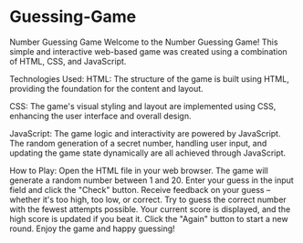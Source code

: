 # Guessing-Game

Number Guessing Game
Welcome to the Number Guessing Game! This simple and interactive web-based game was created using a combination of HTML, CSS, and JavaScript.

Technologies Used:
HTML: The structure of the game is built using HTML, providing the foundation for the content and layout.

CSS: The game's visual styling and layout are implemented using CSS, enhancing the user interface and overall design.

JavaScript: The game logic and interactivity are powered by JavaScript. The random generation of a secret number, handling user input, and updating the game state dynamically are all achieved through JavaScript.

How to Play:
Open the HTML file in your web browser.
The game will generate a random number between 1 and 20.
Enter your guess in the input field and click the "Check" button.
Receive feedback on your guess – whether it's too high, too low, or correct.
Try to guess the correct number with the fewest attempts possible.
Your current score is displayed, and the high score is updated if you beat it.
Click the "Again" button to start a new round.
Enjoy the game and happy guessing!

